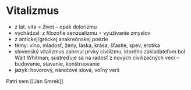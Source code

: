 # Vitalizmus
- z lat. vita = život – opak dolorizmu
- vychádzal: z filozofie senzualizmu = využívanie zmyslov
- z antickej/gréckej anakreónskej poézie
- témy: víno, mladosť, ženy, láska, krása, šťastie, spev, erotika
- slovenský vitalizmus zahrnul prvky civilizmu, ktorého zakladateľom bol Walt Whitman; sústreďuje sa na radosť z nových civilizačných vecí – budovanie, stavanie, konštruovanie
- jazyk: hovorový, nárečové slová, voľný verš  

Patri sem [[Ján Smrek]]